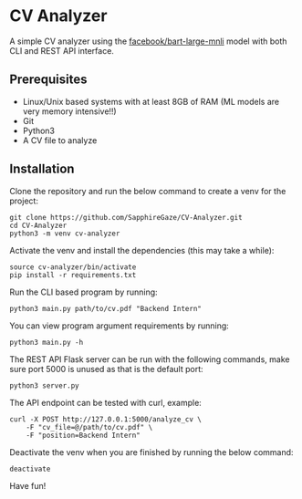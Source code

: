 # CV Analyzer

A simple CV analyzer using the [facebook/bart-large-mnli](https://huggingface.co/facebook/bart-large-mnli) model with both CLI and REST API interface.

## Prerequisites

- Linux/Unix based systems with at least 8GB of RAM (ML models are very memory intensive!!)
- Git
- Python3
- A CV file to analyze

## Installation

Clone the repository and run the below command to create a venv for the project:

```
git clone https://github.com/SapphireGaze/CV-Analyzer.git
cd CV-Analyzer
python3 -m venv cv-analyzer
```

Activate the venv and install the dependencies (this may take a while):

```
source cv-analyzer/bin/activate
pip install -r requirements.txt
```

Run the CLI based program by running:

```
python3 main.py path/to/cv.pdf "Backend Intern"
```

You can view program argument requirements by running:

```
python3 main.py -h
```

The REST API Flask server can be run with the following commands, make sure port 5000 is unused as that is the default port:

```
python3 server.py
```

The API endpoint can be tested with curl, example:

```
curl -X POST http://127.0.0.1:5000/analyze_cv \
    -F "cv_file=@/path/to/cv.pdf" \
    -F "position=Backend Intern"
```

Deactivate the venv when you are finished by running the below command:

```
deactivate
```

Have fun!
